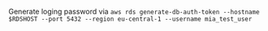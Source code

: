 Generate loging password via `aws rds generate-db-auth-token --hostname $RDSHOST --port 5432 --region eu-central-1 --username mia_test_user`
